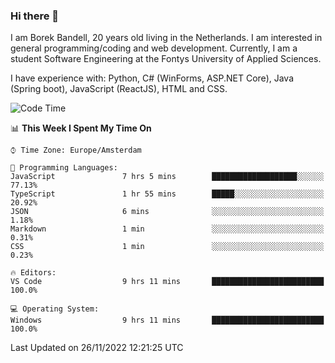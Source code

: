 ### Hi there 👋

I am Borek Bandell, 20 years old living in the Netherlands. I am interested in general programming/coding and web development. Currently, I am a student Software Engineering at the Fontys University of Applied Sciences.

I have experience with: Python, C# (WinForms, ASP.NET Core), Java (Spring boot), JavaScript (ReactJS), HTML and CSS.

<!--START_SECTION:waka-->
![Code Time](http://img.shields.io/badge/Code%20Time-286%20hrs%2025%20mins-blue)

📊 **This Week I Spent My Time On** 

```text
⌚︎ Time Zone: Europe/Amsterdam

💬 Programming Languages: 
JavaScript               7 hrs 5 mins        ███████████████████░░░░░░   77.13% 
TypeScript               1 hr 55 mins        █████░░░░░░░░░░░░░░░░░░░░   20.92% 
JSON                     6 mins              ░░░░░░░░░░░░░░░░░░░░░░░░░   1.18% 
Markdown                 1 min               ░░░░░░░░░░░░░░░░░░░░░░░░░   0.31% 
CSS                      1 min               ░░░░░░░░░░░░░░░░░░░░░░░░░   0.23%

🔥 Editors: 
VS Code                  9 hrs 11 mins       █████████████████████████   100.0%

💻 Operating System: 
Windows                  9 hrs 11 mins       █████████████████████████   100.0%

```


 Last Updated on 26/11/2022 12:21:25 UTC
<!--END_SECTION:waka-->

<!--**tcBorek2002/tcBorek2002** is a ✨ _special_ ✨ repository because its `README.md` (this file) appears on your GitHub profile.

Here are some ideas to get you started:

- 🔭 I’m currently working on ...
- 🌱 I’m currently learning ...
- 👯 I’m looking to collaborate on ...
- 🤔 I’m looking for help with ...
- 💬 Ask me about ...
- 📫 How to reach me: ...
- 😄 Pronouns: ...
- ⚡ Fun fact: ...
-->
